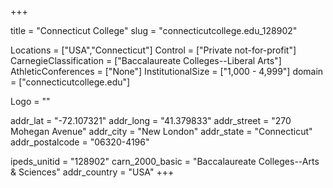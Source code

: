 
+++

title = "Connecticut College"
slug = "connecticutcollege.edu_128902"

Locations = ["USA","Connecticut"]
Control = ["Private not-for-profit"]
CarnegieClassification = ["Baccalaureate Colleges--Liberal Arts"]
AthleticConferences = ["None"]
InstitutionalSize = ["1,000 - 4,999"]
domain = ["connecticutcollege.edu"]

Logo = ""

addr_lat = "-72.107321"
addr_long = "41.379833"
addr_street = "270 Mohegan Avenue"
addr_city = "New London"
addr_state = "Connecticut"
addr_postalcode = "06320-4196"

ipeds_unitid = "128902"
carn_2000_basic = "Baccalaureate Colleges--Arts & Sciences"
addr_country = "USA"
+++
    
